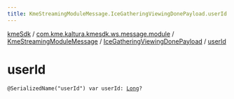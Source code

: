 ```yaml
---
title: KmeStreamingModuleMessage.IceGatheringViewingDonePayload.userId - kmeSdk
---
```


[kmeSdk](../../../index.html) / [com.kme.kaltura.kmesdk.ws.message.module](../../index.html) / [KmeStreamingModuleMessage](../index.html) / [IceGatheringViewingDonePayload](index.html) / [userId](./user-id.html)

# userId

`@SerializedName("userId") var userId: `[`Long`](https://kotlinlang.org/api/latest/jvm/stdlib/kotlin/-long/index.html)`?`